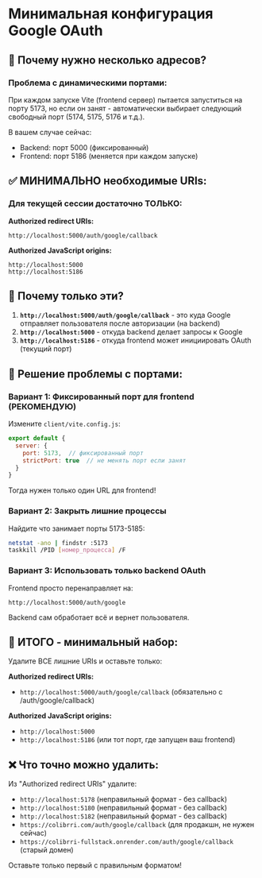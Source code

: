 # Минимальная конфигурация Google OAuth

## 🎯 Почему нужно несколько адресов?

### Проблема с динамическими портами:
При каждом запуске Vite (frontend сервер) пытается запуститься на порту 5173, но если он занят - автоматически выбирает следующий свободный порт (5174, 5175, 5176 и т.д.).

В вашем случае сейчас:
- Backend: порт 5000 (фиксированный)
- Frontend: порт 5186 (меняется при каждом запуске)

## ✅ МИНИМАЛЬНО необходимые URIs:

### Для текущей сессии достаточно ТОЛЬКО:

**Authorized redirect URIs:**
```
http://localhost:5000/auth/google/callback
```

**Authorized JavaScript origins:**
```
http://localhost:5000
http://localhost:5186
```

## 📝 Почему только эти?

1. **`http://localhost:5000/auth/google/callback`** - это куда Google отправляет пользователя после авторизации (на backend)
2. **`http://localhost:5000`** - откуда backend делает запросы к Google
3. **`http://localhost:5186`** - откуда frontend может инициировать OAuth (текущий порт)

## 🔧 Решение проблемы с портами:

### Вариант 1: Фиксированный порт для frontend (РЕКОМЕНДУЮ)

Измените `client/vite.config.js`:
```javascript
export default {
  server: {
    port: 5173,  // фиксированный порт
    strictPort: true  // не менять порт если занят
  }
}
```

Тогда нужен только один URL для frontend!

### Вариант 2: Закрыть лишние процессы

Найдите что занимает порты 5173-5185:
```bash
netstat -ano | findstr :5173
taskkill /PID [номер_процесса] /F
```

### Вариант 3: Использовать только backend OAuth

Frontend просто перенаправляет на:
```
http://localhost:5000/auth/google
```
Backend сам обработает всё и вернет пользователя.

## 🎯 ИТОГО - минимальный набор:

Удалите ВСЕ лишние URIs и оставьте только:

**Authorized redirect URIs:**
- `http://localhost:5000/auth/google/callback` (обязательно с /auth/google/callback)

**Authorized JavaScript origins:**
- `http://localhost:5000`
- `http://localhost:5186` (или тот порт, где запущен ваш frontend)

## ❌ Что точно можно удалить:

Из "Authorized redirect URIs" удалите:
- `http://localhost:5178` (неправильный формат - без callback)
- `http://localhost:5180` (неправильный формат - без callback)
- `http://localhost:5182` (неправильный формат - без callback)
- `https://colibrri.com/auth/google/callback` (для продакшн, не нужен сейчас)
- `https://colibrri-fullstack.onrender.com/auth/google/callback` (старый домен)

Оставьте только первый с правильным форматом!